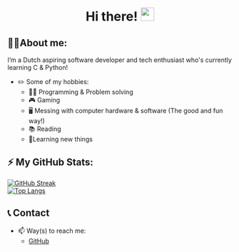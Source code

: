 <h1>
  <div align = "center">
    Hi there! <img src="https://media.giphy.com/media/hvRJCLFzcasrR4ia7z/giphy.gif" width="30px"/>
  </div>
</h1>

## 🙋‍♂️About me:
I’m a Dutch aspiring software developer and tech enthusiast who's currently learning C & Python!
- ✏️ Some of my hobbies:
  - 👨‍💻 Programming & Problem solving
  - 🎮 Gaming
  - 🖥️ Messing with computer hardware & software (The good and fun way!)
  - 📚 Reading
  - 📑Learning new things
## ⚡ My GitHub Stats:
[![GitHub Streak](http://github-readme-streak-stats.herokuapp.com?user=naeliss&theme=transparent&hide_border=true)](https://git.io/streak-stats) <br>
[![Top Langs](https://github-readme-stats.vercel.app/api/top-langs/?username=naeliss&layout=compact&theme=vision-friendly-dark)](https://github.com/anuraghazra/github-readme-stats)

## 📞 Contact
- 📫 Way(s) to reach me:
  - [GitHub](naeliss.github@gmail.com)
